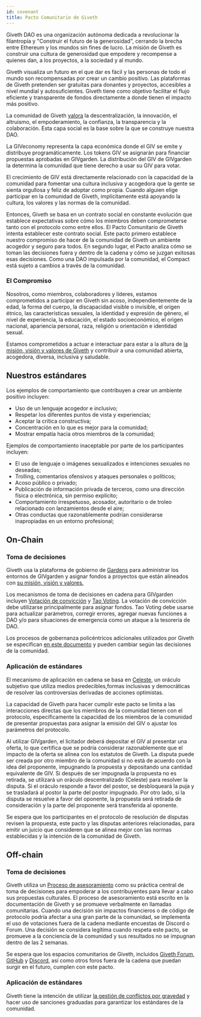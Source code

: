 ```yaml
---
id: covenant
title: Pacto Comunitario de Giveth
---
```


Giveth DAO es una organización autónoma dedicada a revolucionar la filantropía y "Construir el futuro de la generosidad", cerrando la brecha entre Ethereum y los mundos sin fines de lucro. La misión de Giveth es construir una cultura de generosidad que empodere y recompense a quienes dan, a los proyectos, a la sociedad y al mundo.

Giveth visualiza un futuro en el que dar es fácil y las personas de todo el mundo son recompensadas por crear un cambio positivo. Las plataformas de Giveth pretenden ser gratuitas para donantes y proyectos, accesibles a nivel mundial y autosuficientes. Giveth tiene como objetivo facilitar el flujo eficiente y transparente de fondos directamente a donde tienen el impacto más positivo.

La comunidad de Giveth [valora](/es/whatisgiveth/) la descentralización, la innovación, el altruismo, el empoderamiento, la confianza, la transparencia y la colaboración. Esta capa social es la base sobre la que se construye nuestra DAO.

La GIVeconomy representa la capa económica donde el GIV se emite y distribuye programáticamente. Los tokens GIV se asignarán para financiar propuestas aprobadas en GIVgarden. La distribución del GIV de GIVgarden la determina la comunidad que tiene derecho a usar su GIV para votar.

El crecimiento de GIV está directamente relacionado con la capacidad de la comunidad para fomentar una cultura inclusiva y acogedora que la gente se sienta orgullosa y feliz de adoptar como propia. Cuando alguien elige participar en la comunidad de Giveth, implícitamente está apoyando la cultura, los valores y las normas de la comunidad.

Entonces, Giveth se basa en un contrato social en constante evolución que establece expectativas sobre cómo los miembros deben comprometerse tanto con el protocolo como entre ellos. El Pacto Comunitario de Giveth intenta establecer este contrato social. Este pacto primero establece nuestro compromiso de hacer de la comunidad de Giveth un ambiente acogedor y seguro para todos. En segundo lugar, el Pacto analiza cómo se toman las decisiones fuera y dentro de la cadena y cómo se juzgan exitosas esas decisiones. Como una DAO impulsada por la comunidad, el Compact está sujeto a cambios a través de la comunidad.

### El Compromiso

Nosotros, como miembros, colaboradores y líderes, estamos comprometidos a participar en Giveth sin acoso, independientemente de la edad, la forma del cuerpo, la discapacidad visible o invisible, el origen étnico, las características sexuales, la identidad y expresión de género, el nivel de experiencia, la educación, el estado socioeconómico, el origen nacional, apariencia personal, raza, religión u orientación e identidad sexual.

Estamos comprometidos a actuar e interactuar para estar a la altura de [la misión, visión y valores de Giveth](/es/whatisgiveth/) y contribuir a una comunidad abierta, acogedora, diversa, inclusiva y saludable.

## Nuestros estándares

Los ejemplos de comportamiento que contribuyen a crear un ambiente positivo incluyen:

- Uso de un lenguaje acogedor e inclusivo;
- Respetar los diferentes puntos de vista y experiencias;
- Aceptar la crítica constructiva;
- Concentración en lo que es mejor para la comunidad;
- Mostrar empatía hacia otros miembros de la comunidad;

Ejemplos de comportamiento inaceptable por parte de los participantes incluyen:

- El uso de lenguaje o imágenes sexualizados e intenciones sexuales no deseadas;
- Trolling, comentarios ofensivos y ataques personales o políticos;
- Acoso público o privado;
- Publicación de información privada de terceros, como una dirección física o electrónica, sin permiso explícito;
- Comportamiento irrespetuoso, acosador, autoritario o de troleo relacionado con lanzamientos desde el aire;
- Otras conductas que razonablemente podrían considerarse inapropiadas en un entorno profesional;

## On-Chain

### Toma de decisiones

Giveth usa la plataforma de gobierno de [Gardens](https://gardens.1hive.org/#/home/) para administrar los entornos de GIVgarden y asignar fondos a proyectos que están alineados con [su misión, visión y valores.](/es/whatisgiveth/)

Los mecanismos de toma de decisiones en cadena para GIVgarden incluyen [Votación de convicción](https://forum.tecommons.org/t/conviction-voting-tl-dr/308?u=liviade) y [Tao Voting](https://forum.tecommons.org/t/tao-voting-formly-disputable-voting-parameters-general-discussion/267). La votación de convicción debe utilizarse principalmente para asignar fondos. Tao Voting debe usarse para actualizar parámetros, corregir errores, agregar nuevas funciones a DAO y/o para situaciones de emergencia como un ataque a la tesoreria de DAO.

Los procesos de gobernanza policéntricos adicionales utilizados por Giveth se especifican [en este documento](/es/whatisgiveth/governanceProcess) y pueden cambiar según las decisiones de la comunidad.

### Aplicación de estándares

El mecanismo de aplicación en cadena se basa en [Celeste](https://1hive.gitbook.io/celeste/), un oráculo subjetivo que utiliza medios predecibles,formas inclusivas y democráticas de resolver las controversias derivadas de acciones optimistas.

La capacidad de Giveth para hacer cumplir este pacto se limita a las interacciones directas que los miembros de la comunidad tienen con el protocolo, específicamente la capacidad de los miembros de la comunidad de presentar propuestas para asignar la emisión del GIV o ajustar los parámetros del protocolo.

Al utilizar GIVgarden, el licitador deberá depositar el GIV al presentar una oferta, lo que certifica que se podría considerar razonablemente que el impacto de la oferta se alinea con los estatutos de Giveth. La disputa puede ser creada por otro miembro de la comunidad si no está de acuerdo con la idea del proponente, impugnando la propuesta y depositando una cantidad equivalente de GIV. Si después de ser impugnada la propuesta no es retirada, se utilizará un oráculo descentralizado (Celeste) para resolver la disputa. Si el oráculo responde a favor del postor, se desbloqueará la puja y se trasladará al postor la parte del postor impugnado. Por otro lado, si la disputa se resuelve a favor del oponente, la propuesta será retirada de consideración y la parte del proponente será transferida al oponente.

Se espera que los participantes en el protocolo de resolución de disputas revisen la propuesta, este pacto y las disputas anteriores relacionadas, para emitir un juicio que consideren que se alinea mejor con las normas establecidas y la intención de la comunidad de Giveth.

## Off-chain

### Toma de decisiones

Giveth utiliza un [Proceso de asesoramiento](/es/es/whatisgiveth/adviceProcess) como su práctica central de toma de decisiones para empoderar a los contribuyentes para llevar a cabo sus propuestas culturales. El proceso de asesoramiento está escrito en la documentación de Giveth y se promueve verbalmente en llamadas comunitarias. Cuando una decisión sin impactos financieros o de código de protocolo podría afectar a una gran parte de la comunidad, se implementa el uso de votaciones fuera de la cadena mediante encuestas de Discord o Forum. Una decisión se considera legítima cuando respeta este pacto, se promueve a la conciencia de la comunidad y sus resultados no se impugnan dentro de las 2 semanas.

Se espera que los espacios comunitarios de Giveth, incluidos [Giveth Forum](https://forum.giveth.io/), [GitHub](https://github.com/Giveth) y [Discord](https://discord.gg/JxF38Tj364), así como otros foros fuera de la cadena que puedan surgir en el futuro, cumplen con este pacto.

### Aplicación de estándares

Giveth tiene la intención de utilizar [la gestión de conflictos por gravedad](https://forum.tecommons.org/t/gravity-general-process/173) y hacer uso de sanciones graduadas para garantizar los estándares de la comunidad.